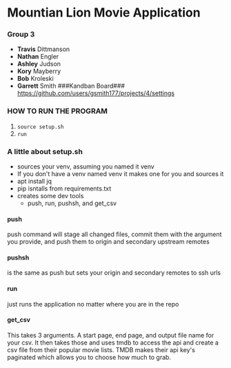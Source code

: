 # Mountian Lion Movie Application

### Group 3
*  **Travis** Dittmanson
*  **Nathan** Engler
*  **Ashley** Judson 
*  **Kory** Mayberry 
*  **Bob** Kroleski
*  **Garrett** Smith
###Kandban Board###
https://github.com/users/gsmith177/projects/4/settings

### HOW TO RUN THE PROGRAM
1. `source setup.sh`
2. `run`

### A little about setup.sh
- sources your venv, assuming you named it venv
- If you don't have a venv named venv it makes one for you and sources it
- apt install jq
- pip isntalls from requirements.txt
- creates some dev tools
    - push, run, pushsh, and get_csv
#### push
push command will stage all changed files, commit them with the argument you provide, and push them to origin and secondary upstream remotes
#### pushsh
is the same as push but sets your origin and secondary remotes to ssh urls
#### run
just runs the application no matter where you are in the repo
#### get_csv
This takes 3 arguments. A start page, end page, and output file name for your csv. It then takes those and uses tmdb to access the api and create a csv file from their popular movie lists. TMDB makes their api key's paginated which allows you to choose how much to grab.
